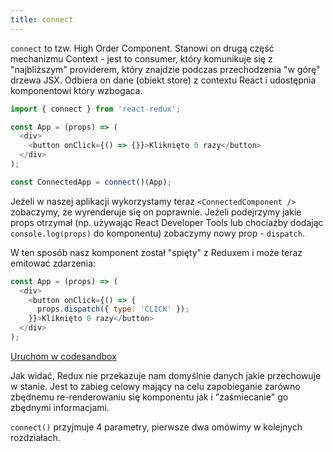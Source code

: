 ```yaml
---
title: connect
---
```


`connect` to tzw. High Order Component. Stanowi on drugą część mechanizmu Context - jest to consumer, który komunikuje się z "najbliższym" providerem, który znajdzie podczas przechodzenia "w górę" drzewa JSX. Odbiera on dane (obiekt store) z contextu React i udostępnia komponentowi który wzbogaca.

```js
import { connect } from 'react-redux';

const App = (props) => (
  <div>
    <button onClick={() => {}}>Kliknięto 0 razy</button>
  </div>
);

const ConnectedApp = connect()(App);
```

Jeżeli w naszej aplikacji wykorzystamy teraz `<ConnectedComponent />` zobaczymy, że wyrenderuje się on poprawnie. Jeżeli podejrzymy jakie props otrzymał (np. używając React Developer Tools lub chociażby dodając `console.log(props)` do komponentu) zobaczymy nowy prop - `dispatch`. 

W ten sposób nasz komponent został "spięty" z Reduxem i może teraz emitować zdarzenia:

```js
const App = (props) => (
  <div>
    <button onClick={() => {
      props.dispatch({ type: 'CLICK' });
    }}>Kliknięto 0 razy</button>
  </div>
);
```
[Uruchom w codesandbox](https://codesandbox.io/s/lpzj57kjyz)

Jak widać, Redux nie przekazuje nam domyślnie danych jakie przechowuje w stanie. Jest to zabieg celowy mający na celu zapobieganie zarówno zbędnemu re-renderowaniu się komponentu jak i "zaśmiecanie" go zbędnymi informacjami.

`connect()` przyjmuje 4 parametry, pierwsze dwa omówimy w kolejnych rozdziałach.